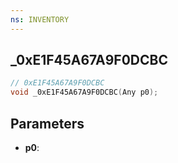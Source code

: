 ```yaml
---
ns: INVENTORY
---
```

## _0xE1F45A67A9F0DCBC

```c
// 0xE1F45A67A9F0DCBC
void _0xE1F45A67A9F0DCBC(Any p0);
```

## Parameters
* **p0**:

